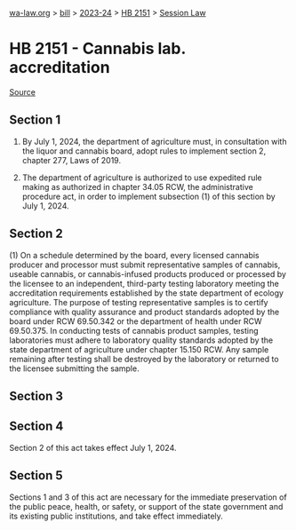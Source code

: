 [wa-law.org](/) > [bill](/bill/) > [2023-24](/bill/2023-24/) > [HB 2151](/bill/2023-24/hb/2151/) > [Session Law](/bill/2023-24/hb/2151/S2.SL/)

# HB 2151 - Cannabis lab. accreditation

[Source](http://lawfilesext.leg.wa.gov/biennium/2023-24/Pdf/Bills/Session%20Laws/House/2151-S2.SL.pdf)

## Section 1
1. By July 1, 2024, the department of agriculture must, in consultation with the liquor and cannabis board, adopt rules to implement section 2, chapter 277, Laws of 2019.

2. The department of agriculture is authorized to use expedited rule making as authorized in chapter 34.05 RCW, the administrative procedure act, in order to implement subsection (1) of this section by July 1, 2024.

## Section 2
(1) On a schedule determined by the board, every licensed cannabis producer and processor must submit representative samples of cannabis, useable cannabis, or cannabis-infused products produced or processed by the licensee to an independent, third-party testing laboratory meeting the accreditation requirements established by the state department of ecology agriculture. The purpose of testing representative samples is to certify compliance with quality assurance and product standards adopted by the board under RCW 69.50.342 or the department of health under RCW 69.50.375. In conducting tests of cannabis product samples, testing laboratories must adhere to laboratory quality standards adopted by the state department of agriculture under chapter 15.150 RCW. Any sample remaining after testing shall be destroyed by the laboratory or returned to the licensee submitting the sample.

## Section 3
## Section 4
Section 2 of this act takes effect July 1, 2024.

## Section 5
Sections 1 and 3 of this act are necessary for the immediate preservation of the public peace, health, or safety, or support of the state government and its existing public institutions, and take effect immediately.
